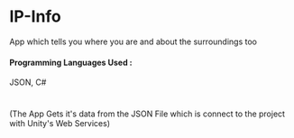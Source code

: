 # IP-Info
App which tells you where you are and about the surroundings too
#### Programming Languages Used :
JSON, C#
#
(The App Gets it's data from the JSON File which is connect to the project with Unity's Web Services)
